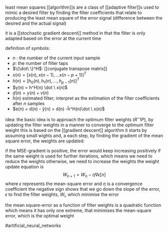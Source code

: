 least mean squares [[algorithm]]s are a class of [[adaptive filter]]s used to mimic a desired filter by finding the filter coefficients that relate to producing the least mean square of the error signal (difference between the desired and the actual signal)

it is a [[stochastic gradient descent]] method in that the filter is only adapted based on the error at the current time

definition of symbols:
- $n$ : the number of the current input sample
- $p$: the number of filter taps
- $\{\dot\ \}^H$: [[conjugate transpose matrix]]
- $x(n) = [x(n),x(n-1),\ldots x(n-p+1)]^T$
- $h(n) = [h_0(n), h_1(n),\ldots ,h_{p-1}(n)]^T$
- $y(n) = h^H(n) \dot \ x(n)$
- $d(n)= y(n)+ v(n)$
- $ĥ(n)$ estimated filter; interpret as the estimation of the filter coefficients after $n$ samples
- $e(n) = d(n) - ŷ(n) = d(n) -ĥ^H(n)\dot \ x(n)$

idea:
the basic idea is to approach the optimum filter weights $(R^-1 P)$, by updating the filter weights in a manner to converge to the optimum filter weight
this is based on the [[gradient descent]] algorithm
it starts by assuming small wights and, a each step, by finding the gradient of the mean square error, the weights are updated:

if the MSE-gradient is positive, the  error would keep increasing positively if the same weight is used for further iterations, which means we need to reduce the weights
otherwise, we need to increase the weights
the weight update equation is
$$W_{n+1} = W_n - \eta \nabla\epsilon[n]$$
where $\epsilon$ represents the mean-square error and $\eta$ is a convergence coefficient
the negative sign shows that we go down the slope of the error, $\epsilon$ to find the filter weights, $W_i$, which minimise the error

the mean square-error as a function of filter weights is a quadratic function which means it has only one extreme, that minimises the mean-square error, which is the optimal weight

#artificial_neural_networks 